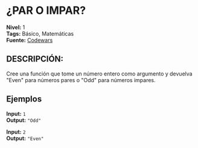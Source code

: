 # ¿PAR O IMPAR?

**Nivel:** 1
<br>
**Tags:** Básico, Matemáticas
<br>
**Fuente:** [Codewars](https://www.codewars.com/kata/53da3dbb4a5168369a0000fe)

## DESCRIPCIÓN:

Cree una función que tome un número entero como argumento y devuelva "Even" para números pares o "Odd" para números impares.

## Ejemplos

**Input:** `1`
<br>
**Output:** `"Odd"`

**Input:** `2`
<br>
**Output:** `"Even"`

